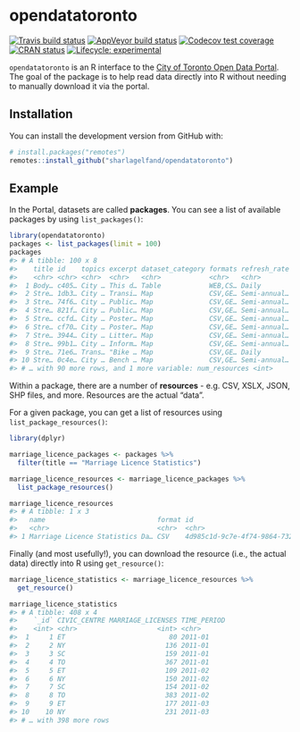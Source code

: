 
<!-- README.md is generated from README.Rmd. Please edit that file -->

# opendatatoronto

<!-- badges: start -->

[![Travis build
status](https://travis-ci.org/sharlagelfand/opendatatoronto.svg?branch=master)](https://travis-ci.org/sharlagelfand/opendatatoronto)
[![AppVeyor build
status](https://ci.appveyor.com/api/projects/status/github/sharlagelfand/opendatatoronto?branch=master&svg=true)](https://ci.appveyor.com/project/sharlagelfand/opendatatoronto)
[![Codecov test
coverage](https://codecov.io/gh/sharlagelfand/opendatatoronto/branch/master/graph/badge.svg)](https://codecov.io/gh/sharlagelfand/opendatatoronto?branch=master)
[![CRAN
status](https://www.r-pkg.org/badges/version/opendatatoronto)](https://cran.r-project.org/package=opendatatoronto)
[![Lifecycle:
experimental](https://img.shields.io/badge/lifecycle-experimental-orange.svg)](https://www.tidyverse.org/lifecycle/#experimental)
<!-- badges: end -->

`opendatatoronto` is an R interface to the [City of Toronto Open Data
Portal](https://portal0.cf.opendata.inter.sandbox-toronto.ca/). The goal
of the package is to help read data directly into R without needing to
manually download it via the portal.

## Installation

You can install the development version from GitHub with:

``` r
# install.packages("remotes")
remotes::install_github("sharlagelfand/opendatatoronto")
```

## Example

In the Portal, datasets are called **packages**. You can see a list of
available packages by using `list_packages()`:

``` r
library(opendatatoronto)
packages <- list_packages(limit = 100)
packages
#> # A tibble: 100 x 8
#>    title id    topics excerpt dataset_category formats refresh_rate
#>    <chr> <chr> <chr>  <chr>   <chr>            <chr>   <chr>       
#>  1 Body… c405… City … This d… Table            WEB,CS… Daily       
#>  2 Stre… 1db3… City … Transi… Map              CSV,GE… Semi-annual…
#>  3 Stre… 74f6… City … Public… Map              CSV,GE… Semi-annual…
#>  4 Stre… 821f… City … Public… Map              CSV,GE… Semi-annual…
#>  5 Stre… ccfd… City … Poster… Map              CSV,GE… Semi-annual…
#>  6 Stre… cf70… City … Poster… Map              CSV,GE… Semi-annual…
#>  7 Stre… 3944… City … Litter… Map              CSV,GE… Semi-annual…
#>  8 Stre… 99b1… City … Inform… Map              CSV,GE… Semi-annual…
#>  9 Stre… 71e6… Trans… "Bike … Map              CSV,GE… Daily       
#> 10 Stre… 0c4e… City … Bench … Map              CSV,GE… Semi-annual…
#> # … with 90 more rows, and 1 more variable: num_resources <int>
```

Within a package, there are a number of **resources** - e.g. CSV, XSLX,
JSON, SHP files, and more. Resources are the actual “data”.

For a given package, you can get a list of resources using
`list_package_resources()`:

``` r
library(dplyr)

marriage_licence_packages <- packages %>%
  filter(title == "Marriage Licence Statistics")

marriage_licence_resources <- marriage_licence_packages %>%
  list_package_resources()

marriage_licence_resources
#> # A tibble: 1 x 3
#>   name                            format id                                
#>   <chr>                           <chr>  <chr>                             
#> 1 Marriage Licence Statistics Da… CSV    4d985c1d-9c7e-4f74-9864-73214f45e…
```

Finally (and most usefully\!), you can download the resource (i.e., the
actual data) directly into R using `get_resource()`:

``` r
marriage_licence_statistics <- marriage_licence_resources %>%
  get_resource()

marriage_licence_statistics
#> # A tibble: 408 x 4
#>    `_id` CIVIC_CENTRE MARRIAGE_LICENSES TIME_PERIOD
#>    <int> <chr>                    <int> <chr>      
#>  1     1 ET                          80 2011-01    
#>  2     2 NY                         136 2011-01    
#>  3     3 SC                         159 2011-01    
#>  4     4 TO                         367 2011-01    
#>  5     5 ET                         109 2011-02    
#>  6     6 NY                         150 2011-02    
#>  7     7 SC                         154 2011-02    
#>  8     8 TO                         383 2011-02    
#>  9     9 ET                         177 2011-03    
#> 10    10 NY                         231 2011-03    
#> # … with 398 more rows
```

